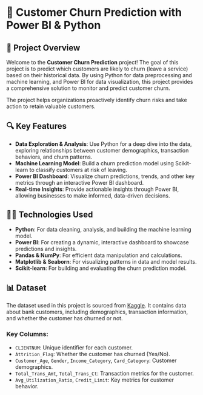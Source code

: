 # 🚀 Customer Churn Prediction with Power BI & Python

## 📌 Project Overview

Welcome to the **Customer Churn Prediction** project! The goal of this project is to predict which customers are likely to churn (leave a service) based on their historical data. By using Python for data preprocessing and machine learning, and Power BI for data visualization, this project provides a comprehensive solution to monitor and predict customer churn.

The project helps organizations proactively identify churn risks and take action to retain valuable customers.

## 🔍 Key Features

- **Data Exploration & Analysis**: Use Python for a deep dive into the data, exploring relationships between customer demographics, transaction behaviors, and churn patterns.
- **Machine Learning Model**: Build a churn prediction model using Scikit-learn to classify customers at risk of leaving.
- **Power BI Dashboard**: Visualize churn predictions, trends, and other key metrics through an interactive Power BI dashboard.
- **Real-time Insights**: Provide actionable insights through Power BI, allowing businesses to make informed, data-driven decisions.

## 🧑‍💻 Technologies Used

- **Python**: For data cleaning, analysis, and building the machine learning model.
- **Power BI**: For creating a dynamic, interactive dashboard to showcase predictions and insights.
- **Pandas & NumPy**: For efficient data manipulation and calculations.
- **Matplotlib & Seaborn**: For visualizing patterns in data and model results.
- **Scikit-learn**: For building and evaluating the churn prediction model.
  
## 📊 Dataset

The dataset used in this project is sourced from [Kaggle](https://www.kaggle.com/datasets/anwarsan/credit-card-bank-churn). It contains data about bank customers, including demographics, transaction information, and whether the customer has churned or not. 

### Key Columns:

- `CLIENTNUM`: Unique identifier for each customer.
- `Attrition_Flag`: Whether the customer has churned (Yes/No).
- `Customer_Age`, `Gender`, `Income_Category`, `Card_Category`: Customer demographics.
- `Total_Trans_Amt`, `Total_Trans_Ct`: Transaction metrics for the customer.
- `Avg_Utilization_Ratio`, `Credit_Limit`: Key metrics for customer behavior.

